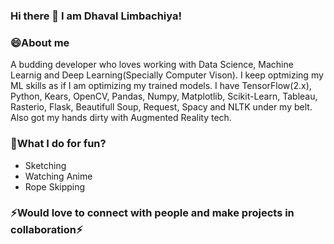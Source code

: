 ### Hi there 👋 I am Dhaval Limbachiya!

<!--
**thewall27/thewall27** is a ✨ _special_ ✨ repository because its `README.md` (this file) appears on your GitHub profile.

Here are some ideas to get you started:

- 🔭 I’m currently working on ...
- 🌱 I’m currently learning ...
- 👯 I’m looking to collaborate on ...
- 🤔 I’m looking for help with ...
- 💬 Ask me about ...
- 📫 How to reach me: ...
- 😄 Pronouns: ...
- ⚡ Fun fact: ...
-->
### 😄About me
A budding developer who loves working with Data Science, Machine Learnig and Deep Learning(Specially Computer Vison). I keep optmizing my ML skills as if I am optimizing my trained models. I have TensorFlow(2.x), Python, Kears, OpenCV, Pandas, Numpy, Matplotlib, Scikit-Learn, Tableau, Rasterio, Flask, Beautifull Soup, Request, Spacy and NLTK under my belt. Also got my hands dirty with Augmented Reality tech.

### 🌱What I do for fun?
- Sketching
- Watching Anime
- Rope Skipping

### ⚡Would love to connect with people and make projects in collaboration⚡
